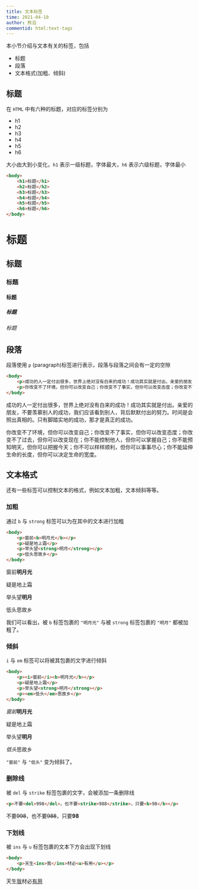 ```yaml
---
title: 文本标签
time: 2021-04-10
author: 熊滔
commentid: html:text-tags
---
```


本小节介绍与文本有关的标签，包括

- 标题
- 段落
- 文本格式(加粗、倾斜)

<ImageView src="https://cdn.jsdelivr.net/gh/LastKnightCoder/ImgHosting2/20210409232944.svg" />

## 标题

在 `HTML` 中有六种的标题，对应的标签分别为

- h1
- h2
- h3
- h4
- h5
- h6

大小由大到小变化，`h1` 表示一级标题，字体最大，`h6` 表示六级标题，字体最小

```html
<body>
    <h1>标题</h1>
    <h2>标题</h2>
    <h3>标题</h3>
    <h4>标题</h4>
    <h5>标题</h5>
    <h6>标题</h6>
</body>
```

<DisplayBox>
<div>
<h1>标题</h1>
<h2>标题</h2>
<h3>标题</h3>
<h4>标题</h4>
<h5>标题</h5>
<h6>标题</h6>
</div>
</DisplayBox>


## 段落

段落使用 `p` (paragraph)标签进行表示，段落与段落之间会有一定的空隙

```html
<body>
    <p>成功的人一定付出很多，世界上绝对没有白来的成功！成功其实就是付出。亲爱的朋友，不要羡慕别人的成功，我们应该看到别人，背后默默付出的努力。时间是会照出真相的。只有脚踏实地的成功，那才是真正的成功。</p>
    <p>你改变不了环境，但你可以改变自己；你改变不了事实，但你可以改变态度；你改变不了过去，但你可以改变现在；你不能控制他人，但你可以掌握自己；你不能预知明天，但你可以把握今天；你不可以样样顺利，但你可以事事尽心；你不能延伸生命的长度，但你可以决定生命的宽度。</p>
</body>
```

<DisplayBox>
<div>
<p>成功的人一定付出很多，世界上绝对没有白来的成功！成功其实就是付出。亲爱的朋友，不要羡慕别人的成功，我们应该看到别人，背后默默付出的努力。时间是会照出真相的。只有脚踏实地的成功，那才是真正的成功。</p>
<p>你改变不了环境，但你可以改变自己；你改变不了事实，但你可以改变态度；你改变不了过去，但你可以改变现在；你不能控制他人，但你可以掌握自己；你不能预知明天，但你可以把握今天；你不可以样样顺利，但你可以事事尽心；你不能延伸生命的长度，但你可以决定生命的宽度。</p>
</div>
</DisplayBox>

## 文本格式

还有一些标签可以控制文本的格式，例如文本加粗，文本倾斜等等。

### 加粗

通过 `b` 与 `strong` 标签可以为在其中的文本进行加粗

```html
<body>
    <p>窗前<b>明月光</b></p>
    <p>疑是地上霜</p>
    <p>举头望<strong>明月</strong></p>
    <p>低头思故乡</p>
</body>
```

<DisplayBox>
<div>
<p>窗前<b>明月光</b></p>
<p>疑是地上霜</p>
<p>举头望<strong>明月</strong></p>
<p>低头思故乡</p>
</div>
</DisplayBox>

我们可以看出，被 `b` 标签包裹的 `"明月光"` 与被 `strong` 标签包裹的 `"明月"` 都被加粗了。

### 倾斜

 `i` 与 `em` 标签可以将被其包裹的文字进行倾斜

```html
<body>
    <p><i>窗前</i><b>明月光</b></p>
    <p>疑是地上霜</p>
    <p>举头望<strong>明月</strong></p>
    <p><em>低头</em>思故乡</p>
</body>
```

<DisplayBox>
<div>
<p><i>窗前</i><b>明月光</b></p>
<p>疑是地上霜</p>
<p>举头望<strong>明月</strong></p>
<p><em>低头</em>思故乡</p>
</div>
</DisplayBox>

`"窗前"` 与 `"低头"` 变为倾斜了。

### 删除线

被 `del` 与 `strike` 标签包裹的文字，会被添加一条删除线

```html
<p>不要<del>998</del>，也不要<strike>988</strike>，只要<b>98</b></p>
```

<DisplayBox>
<div>
<p>不要<del>998</del>，也不要<strike>988</strike>，只要<b>98</b></p>
</div>
</DisplayBox>

### 下划线

被 `ins` 与 `u` 标签包裹的文本下方会出现下划线

```html
<body>
    <p>天生<ins>我</ins>材必<u>有用</u></p>
</body>
```

<DisplayBox>
<div>
<p>天生<ins>我</ins>材必<u>有用</u></p>
</div>
</DisplayBox>

